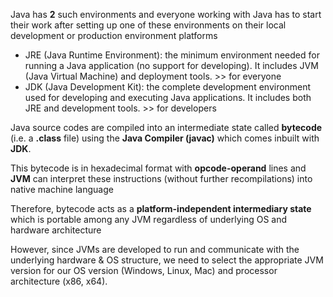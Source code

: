 Java has **2** such environments and everyone working with Java has to start their work after setting up one of these environments on their local development or production environment platforms

* JRE (Java Runtime Environment): the minimum environment needed for running a Java application (no support for developing). It includes JVM (Java Virtual Machine) and deployment tools. >> for everyone 
* JDK (Java Development Kit): the complete development environment used for developing and executing Java applications. It includes both JRE and development tools. >> for developers


Java source codes are compiled into an intermediate state called **bytecode** (i.e. a **.class** file) using the **Java Compiler (javac)** which comes inbuilt with **JDK**.

This bytecode is in hexadecimal format with **opcode-operand** lines and **JVM** can interpret these instructions (without further recompilations) into native machine language

Therefore, bytecode acts as a **platform-independent intermediary state** which is portable among any JVM regardless of underlying OS and hardware architecture

However, since JVMs are developed to run and communicate with the underlying hardware & OS structure, we need to select the appropriate JVM version for our OS version (Windows, Linux, Mac) and processor architecture (x86, x64).
